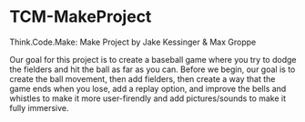# TCM-MakeProject
Think.Code.Make: Make Project by Jake Kessinger &amp; Max Groppe

Our goal for this project is to create a baseball game where you try to dodge the fielders and hit the ball as far as you can. Before we begin, our goal is to create the ball movement, then add fielders, then create a way that the game ends when you lose, add a replay option, and improve the bells and whistles to make it more user-firendly and add pictures/sounds to make it fully immersive. 
